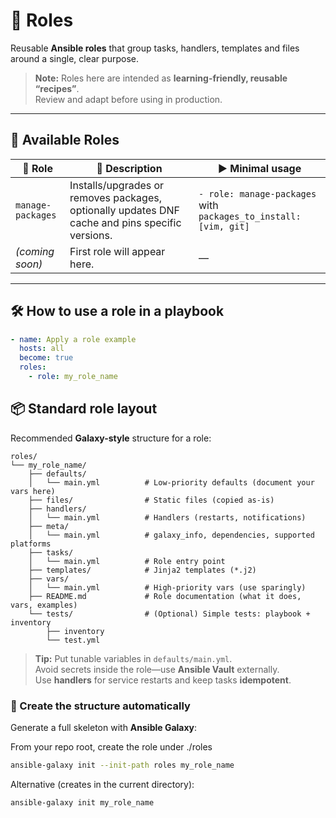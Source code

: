 # 🧩 Roles

Reusable **Ansible roles** that group tasks, handlers, templates and files around a single, clear purpose.

> **Note:** Roles here are intended as **learning-friendly, reusable “recipes”**.  
> Review and adapt before using in production.

---

## 📖 Available Roles

<!-- Keep this table short and simple. Add one row per role you publish. -->
<table>
  <thead>
    <tr>
      <th>🧩 Role</th>
      <th>📝 Description</th>
      <th>▶️ Minimal usage</th>
    </tr>
  </thead>
  <tbody>
    <tr>
      <td><code>manage-packages</code></td>
      <td>Installs/upgrades or removes packages, optionally updates DNF cache and pins specific versions.</td>
      <td><code>- role: manage-packages</code> with <code>packages_to_install: [vim, git]</code></td>
    </tr>
    <tr>
      <td><em>(coming soon)</em></td>
      <td>First role will appear here.</td>
      <td>—</td>
    </tr>
  </tbody>
</table>

---

## 🛠️ How to use a role in a playbook

```yaml
- name: Apply a role example
  hosts: all
  become: true
  roles:
    - role: my_role_name
```

## 📦 Standard role layout

Recommended **Galaxy-style** structure for a role:

```
roles/
└── my_role_name/
    ├── defaults/
    │   └── main.yml          # Low-priority defaults (document your vars here)
    ├── files/                # Static files (copied as-is)
    ├── handlers/
    │   └── main.yml          # Handlers (restarts, notifications)
    ├── meta/
    │   └── main.yml          # galaxy_info, dependencies, supported platforms
    ├── tasks/
    │   └── main.yml          # Role entry point
    ├── templates/            # Jinja2 templates (*.j2)
    ├── vars/
    │   └── main.yml          # High-priority vars (use sparingly)
    ├── README.md             # Role documentation (what it does, vars, examples)
    └── tests/                # (Optional) Simple tests: playbook + inventory
        ├── inventory
        └── test.yml
```

> **Tip:** Put tunable variables in `defaults/main.yml`.  
> Avoid secrets inside the role—use **Ansible Vault** externally.  
> Use **handlers** for service restarts and keep tasks **idempotent**.

### 🚀 Create the structure automatically

Generate a full skeleton with **Ansible Galaxy**:

From your repo root, create the role under ./roles
```bash
ansible-galaxy init --init-path roles my_role_name
```

Alternative (creates in the current directory):
```bash
ansible-galaxy init my_role_name
```

